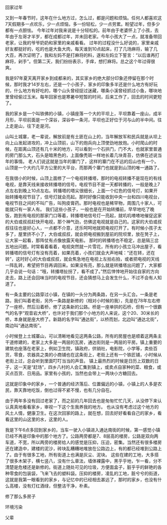回家过年

又到一年春节时，这年在什么地方过，怎么过，都是问题和烦恼。任何人都喜欢这7天假期多一点欢乐，少一点烦恼，多一份轻松，少一点劳累。盼望过年，但多少都有一点胆怯。
今年过年对我来说是十分轻松的。前年由于老婆怀上了小孩，去年由于左哥才半岁，都在成都过年，并未回老家。今年小孩大了一点，就准备带回老家，让我的爷爷奶奶和家里的亲戚看看。
过年的过程没什么好说的，家里亲戚好友都挺好的，吃的也是大鱼大肉，每天谁到10点起床，打了几场麻将，输了几大百，再次证明了，我和左妈不是打麻将的料，遂和左妈立下誓言：“以后谁再打麻将，剁手”。但第二天，我们纷纷表示，手痒，想打麻将。总之这个年过得很爽。

我是97年夏天离开家乡到成都来的，其实家乡的绝大部分印象还停留在那个时候，那时我才14岁左右，还是一个小孩子，家乡的印象多半还是什么地方有好玩的，什么地方有好吃的，哪个山头曾经捉过迷藏，哪条小溪曾经抓过小鱼，哪块地里曾经偷过玉米。每年回家也是寒暑中短暂的时间，后来工作了，回去的时间更短了。

我的家乡是一个叫铁佛的小镇，小镇座落一个大的平坝上，平坝靠着一座山，成半月形，平坝前面是一个深谷，深谷中一条河，平坝也正好位于河与山的半中间。往上走是山，往下走是河。

山叫土城寨，老一辈说，解放前是有土匪在山上的，当年解放军和民兵就是从坝上向上山发起进攻的，冲上山顶前，山下的炮兵向上顶使劲地放炮。小时爬山的时候，在距离山顶还有几十米的地方，可以看到一个石拱门，门不大，也就家里普通的房门那么大，石头是暗黑色的，上面像秃斑一样地长着几块青苔，仿佛在述说当年的事情。
老人们说这就是当年的寨门了，这样的寨门在不远的后山也有一个。山顶是一个大约几平方公里的大平台，而那两个寨门也就是到山顶的唯一通路了。

在我很小的时候，山顶上面修了一个电视转播塔，那时的电视转播不是现在的有线电视，是靠天线来接收转播塔的信号。电视节目不是一天都转播的，一般是晚上7点左右到晚上10点左右。转播塔的塔尖很细长，上面一个红色的信号灯，如果开始转播电视节目了，信号灯就会亮起。那时好像只能收到中央一台和四川电视台，电视节目之间的不叫广告，叫狗皮膏药。那时电视也是稀罕物，周围几十家人，可能就只有一家人有。
我们这些小孩子，一般也是在开始转播前，早早地吃了晚饭，跑到有电视的那家门口等着，转播塔地信号灯一亮起，就叽叽喳喳地催促这家的大伯或叔叔赶快开电视，那个神气劲，仿佛这电视就是自己的。这家的大伯或叔叔往往也是好心人，一点都不介意，还乐呵呵地就把电视打开了。有时候小孩子太多了，屋里挤不小了，大伯或叔叔，就会把电视搬到屋前的院坝里，放在凳子上，让大家一起看，那阵仗有点像放露天电影。
那时的转播塔也不稳定，总是隔三岔五地出问题。时常看着看着，电视突然就一片雪花，所有的小孩立马冲出屋子，看转播塔的信号灯有没有亮着，如果亮着，小孩们就会大声地喊：“还在转，还在转”，这时好心的大伯或叔叔，就会焦急地在电视上左拍右拍，或者把电视的天线一阵乱转，希望把节目再调回来。如果没有亮，那么就是转播塔出问题了，大家都几乎会说一句话：“哦，转播塔扯拐了，看不成了。”然后悻悻地开始往自家的方向走去，路上还会回味当时的电视节目，还会猜想马上会发生什么，不过不会有人知道了。

有一条主要的公路穿过小镇，在镇的一头分为两条路，在另一头汇合。一条是老路，我们叫着老街，另外一条路是新修的（相对小时候的我），先是在78年左右修了一座桥，然后沿着桥，修了这条新的公路。桥是一座单拱的石桥，但有一个很霸气的名字“观音岩大桥”，也许对于我们那个小地方的人来说，这个20、30米长的桥，本身就是座大桥了。新路的名字叫“通达街”，以桥而划，北边叫“通达北街”，南边叫“通达南街”。

小时候登上土城寨山，可以清晰地看见这两条公路，所有的房屋也是顺着这两条主干道修建的，老家上大多是一两层的瓦房，通达街则是一两层的平房。镇上重要的建筑也座落在老家上，例如卫生院，镇政府，供销社，电影院，小学等，卖些百货，零食，农器具之类的小商铺也在这条街上，老街上还有一个铁匠铺，小时候从老街上过，总会听到里面叮叮当当的声音。
镇上最热烈的时候是日历上双数的日子，这一天是“赶场”，四乡八村的人会汇集到镇上，或卖点自家种的菜、粮食，或买点百货、日用品。家里有小孩的，当然也会带上一两块小方糖回去。

这就是印象中的家乡，一个普通的经济落后、位置偏远的小镇，小镇上的人多是农民，靠天靠地吃饭，倒也过得不紧不慢，也有几分自在。

由于两年多没有回过老家了，而之前的几年回去也是匆匆忙忙几天，从没停下来认认真真地看看家乡，审视一下这个生我养我的地方。
也从没有考虑过这个地方的风土人情，健康卫生。在这次回家的路上，就在想，回去好好看看自己的家乡，看看这里的山这里的水，这里的人。

我是下午6点多回到家乡的，当车一驶入小镇进入通达南街的时候，第一感觉小镇已经不再是印象中的那个地方了。公路两旁都是7、8层高的楼房，公路是双向两车道，不宽，所以两旁的楼房给人的感觉是压抑，压迫，密集。当然还有很多楼房还在建造中，建楼的泥沙，砖块乱糟糟地堆放在公路边上，有的都已经堆到公路上了。由于有很多工地，所有街道上也满是灰尘、泥块。
这些在建的工地，大多搭了很多木架子，横七竖八，没有什么章法，墙体裸露中，黑乎乎地，乍一看，分不清楚是危楼还是新修的。街道上随处可见的垃圾，方便面盒子，脏乎乎的鲜艳的各种零食的包装袋，飞来飞去的塑料袋。压抑的楼房，凌乱的工地，脏兮兮的街道，这就是我第一眼看到的家乡，与记忆中的已经相去甚远了，那时的家乡，也没有什么高楼，没有灯红酒绿，但整洁干净，朴素。


修了那么多房子

环境污染

父辈

